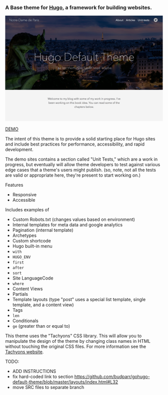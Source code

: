 ### A Base theme for [Hugo](http://gohugo.io/), a framework for building websites.

![screenshot](/images/screenshot.png)

[DEMO](http://gohugo-theme-example.netlify.com/)

The intent of this theme is to provide a solid starting place for Hugo sites and include best practices for performance, accessibility, and rapid development.

The demo sites contains a section called "Unit Tests," which are a work in progress, but eventually will allow theme developers to test against various edge cases that a theme's users might publish. (so, note, not all the tests are valid or appropriate here, they're present to start working on.)


Features

- Responsive
- Accessible

Includes examples of

- Custom Robots.txt (changes values based on environment)
- Internal templates for meta data and google analytics
- Pagination (internal template)
- Archetypes
- Custom shortcode
- Hugo built-in menu
- `with`
- `HUGO_ENV`
- `first`
- `after`
- `sort`
- Site LanguageCode
- `where`
- Content Views
- Partials
- Template layouts (type "post" uses a special list template, single template,  and a content view)
- Tags
- `len`
- Conditionals
- `ge` (greater than or equal to)


This theme uses the "Tachyons" CSS library. This will allow you to manipulate the design of the theme by changing class names in HTML without touching the original CSS files. For more information see the [Tachyons website](http://tachyons.io/).

TODO:

- ADD INSTRUCTIONS
- fix hard-coded link to section https://github.com/budparr/gohugo-default-theme/blob/master/layouts/index.html#L32
- move SRC files to separate branch
